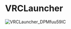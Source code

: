 # VRCLauncher
![VRCLauncher_DPMfuu59IC](https://user-images.githubusercontent.com/86748455/155755736-b7350ef7-f5f4-48d8-8090-18aad472d7a1.png)
